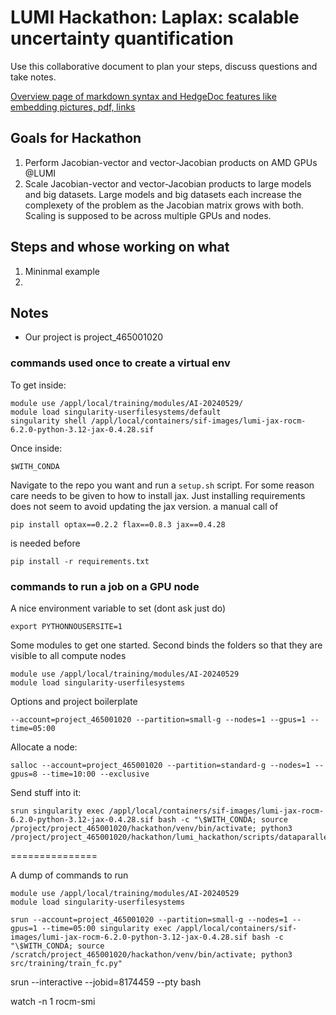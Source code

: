 # LUMI Hackathon: Laplax: scalable uncertainty quantification
Use this collaborative document to plan your steps, discuss questions and take notes.

[Overview page of markdown syntax and HedgeDoc  features like embedding pictures, pdf, links](https://md.sigma2.no/features#Table-of-Contents)

## Goals for Hackathon
1. Perform Jacobian-vector and vector-Jacobian products on AMD GPUs @LUMI
2. Scale Jacobian-vector and vector-Jacobian products to large models and big datasets. Large models and big datasets each increase the complexety of the problem as the Jacobian matrix grows with both. Scaling is supposed to be across multiple GPUs and nodes. 

## Steps and whose working on what
1. Mininmal example 
2. 

## Notes
- Our project is project_465001020



### commands used once to create a virtual env

To get inside:
```
module use /appl/local/training/modules/AI-20240529/
module load singularity-userfilesystems/default
singularity shell /appl/local/containers/sif-images/lumi-jax-rocm-6.2.0-python-3.12-jax-0.4.28.sif
```
Once inside:
```
$WITH_CONDA
```
Navigate to the repo you want and run a `setup.sh` script.
For some reason care needs to be given to how to install jax. Just installing requirements does not seem to avoid updating the jax version. 
a manual call of 

```
pip install optax==0.2.2 flax==0.8.3 jax==0.4.28
```
is needed before 

```
pip install -r requirements.txt
```

### commands to run a job on a GPU node

A nice environment variable to set (dont ask just do)
```
export PYTHONNOUSERSITE=1
```

Some modules to get one started. Second binds the folders so that they are visible to all compute nodes
```
module use /appl/local/training/modules/AI-20240529
module load singularity-userfilesystems
```


Options and project boilerplate
```
--account=project_465001020 --partition=small-g --nodes=1 --gpus=1 --time=05:00
```

Allocate a node: 

```
salloc --account=project_465001020 --partition=standard-g --nodes=1 --gpus=8 --time=10:00 --exclusive 
```

Send stuff into it:

```
srun singularity exec /appl/local/containers/sif-images/lumi-jax-rocm-6.2.0-python-3.12-jax-0.4.28.sif bash -c "\$WITH_CONDA; source /project/project_465001020/hackathon/venv/bin/activate; python3 /project/project_465001020/hackathon/lumi_hackathon/scripts/dataparallelism.py"
```

===============

A dump of commands to run

```
module use /appl/local/training/modules/AI-20240529
module load singularity-userfilesystems

srun --account=project_465001020 --partition=small-g --nodes=1 --gpus=1 --time=05:00 singularity exec /appl/local/containers/sif-images/lumi-jax-rocm-6.2.0-python-3.12-jax-0.4.28.sif bash -c "\$WITH_CONDA; source /scratch/project_465001020/hackathon/venv/bin/activate; python3 src/training/train_fc.py"
```


srun --interactive --jobid=8174459 --pty bash

watch -n 1 rocm-smi